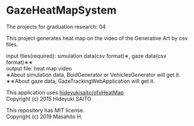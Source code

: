 # GazeHeatMapSystem
The projects for graduation research: 04

This project generates heat map on the video of the Generative Art by csv files.

input files(required): simulation data(csv format)&lowast;, gaze data(csv format)&lowast;&lowast;  
output file: heat map video  
&lowast;About simulation data, BoidGenerator or VehiclesGenerator will get it.  
&lowast;&lowast;About gaze data, GazeTrackingWebApplication will get it.

This application uses [hideyukisaito/ofxHeatMap](https://github.com/hideyukisaito/ofxHeatMap)    
Copyright (c) 2015 Hideyuki SAITO

This repository has MIT license.  
Copyright (c) 2019 Masahito H.
